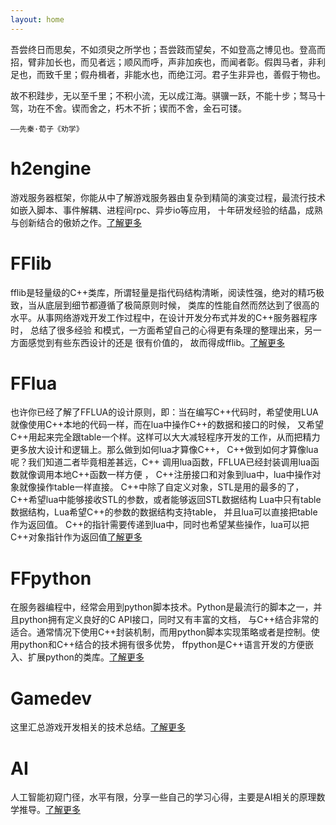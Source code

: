 ```yaml
---
layout: home
---
```

吾尝终日而思矣，不如须臾之所学也；吾尝跂而望矣，不如登高之博见也。登高而招，臂非加长也，而见者远；顺风而呼，声非加疾也，而闻者彰。假舆马者，非利足也，而致千里；假舟楫者，非能水也，而绝江河。君子生非异也，善假于物也。

故不积跬步，无以至千里；不积小流，无以成江海。骐骥一跃，不能十步；驽马十驾，功在不舍。锲而舍之，朽木不折；锲而不舍，金石可镂。

`——先秦·荀子《劝学》`

# h2engine

游戏服务器框架，你能从中了解游戏服务器由复杂到精简的演变过程，最流行技术如嵌入脚本、事件解耦、进程间rpc、异步io等应用，
十年研发经验的结晶，成熟与创新结合的傲娇之作。[了解更多 ](./h2engine.html)

# FFlib

fflib是轻量级的C++类库，所谓轻量是指代码结构清晰，阅读性强，绝对的精巧极致，当从底层到细节都遵循了极简原则时候，
类库的性能自然而然达到了很高的水平。从事网络游戏开发工作过程中，在设计开发分布式并发的C++服务器程序时，
总结了很多经验 和模式，一方面希望自己的心得更有条理的整理出来，另一方面感觉到有些东西设计的还是 很有价值的，
故而得成fflib。[了解更多 ](./fflib.html)

# FFlua

也许你已经了解了FFLUA的设计原则，即：当在编写C++代码时，希望使用LUA就像使用C++本地的代码一样，而在lua中操作C++的数据和接口的时候，
又希望C++用起来完全跟table一个样。这样可以大大减轻程序开发的工作，从而把精力更多放大设计和逻辑上。那么做到如何lua才算像C++，
C++做到如何才算像lua呢？我们知道二者毕竟相差甚远，C++ 调用lua函数，FFLUA已经封装调用lua函数就像调用本地C++函数一样方便 ，
C++注册接口和对象到lua中，lua中操作对象就像操作table一样直接。 C++中除了自定义对象，STL是用的最多的了，
C++希望lua中能够接收STL的参数，或者能够返回STL数据结构 Lua中只有table数据结构，Lua希望C++的参数的数据结构支持table，
并且lua可以直接把table作为返回值。 C++的指针需要传递到lua中，同时也希望某些操作，lua可以把C++对象指针作为返回值[了解更多 ](./fflua.html)

# FFpython
在服务器编程中，经常会用到python脚本技术。Python是最流行的脚本之一，并且python拥有定义良好的C API接口，同时又有丰富的文档，
与C++结合非常的适合。通常情况下使用C++封装机制，而用python脚本实现策略或者是控制。使用python和C++结合的技术拥有很多优势，
ffpython是C++语言开发的方便嵌入、扩展python的类库。[了解更多 ](./ffpython.html)

# Gamedev

这里汇总游戏开发相关的技术总结。[了解更多 ](./gamedev.html)

# AI

人工智能初窥门径，水平有限，分享一些自己的学习心得，主要是AI相关的原理数学推导。[了解更多 ](./ai.html)

